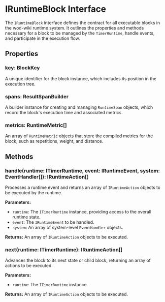 # IRuntimeBlock Interface

The `IRuntimeBlock` interface defines the contract for all executable blocks in the wod-wiki runtime system. It outlines the properties and methods necessary for a block to be managed by the `TimerRuntime`, handle events, and participate in the execution flow.

## Properties

### key: BlockKey
A unique identifier for the block instance, which includes its position in the execution tree.

### spans: ResultSpanBuilder
A builder instance for creating and managing `RuntimeSpan` objects, which record the block's execution time and associated metrics.

### metrics: RuntimeMetric[]
An array of `RuntimeMetric` objects that store the compiled metrics for the block, such as repetitions, weight, and distance.

## Methods

### handle(runtime: ITimerRuntime, event: IRuntimeEvent, system: EventHandler[]): IRuntimeAction[]
Processes a runtime event and returns an array of `IRuntimeAction` objects to be executed by the runtime.

**Parameters:**
- `runtime`: The `ITimerRuntime` instance, providing access to the overall runtime state.
- `event`: The `IRuntimeEvent` to be handled.
- `system`: An array of system-level `EventHandler` objects.

**Returns:** An array of `IRuntimeAction` objects to be executed.

### next(runtime: ITimerRuntime): IRuntimeAction[]
Advances the block to its next state or child block, returning an array of actions to be executed.

**Parameters:**
- `runtime`: The `ITimerRuntime` instance.

**Returns:** An array of `IRuntimeAction` objects to be executed.